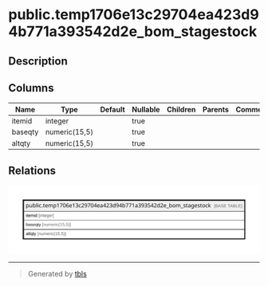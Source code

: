 # public.temp1706e13c29704ea423d94b771a393542d2e_bom_stagestock

## Description

## Columns

| Name | Type | Default | Nullable | Children | Parents | Comment |
| ---- | ---- | ------- | -------- | -------- | ------- | ------- |
| itemid | integer |  | true |  |  |  |
| baseqty | numeric(15,5) |  | true |  |  |  |
| altqty | numeric(15,5) |  | true |  |  |  |

## Relations

![er](public.temp1706e13c29704ea423d94b771a393542d2e_bom_stagestock.svg)

---

> Generated by [tbls](https://github.com/k1LoW/tbls)
